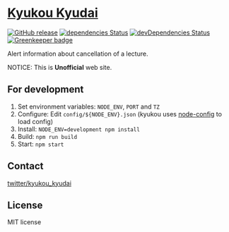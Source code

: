 # [Kyukou Kyudai](https://kyukou-kyudai.herokuapp.com/)

[![GitHub release](https://img.shields.io/github/release/qdai/kyukou.svg)](https://github.com/qdai/kyukou/releases/latest)
[![dependencies Status](https://david-dm.org/qdai/kyukou/status.svg)](https://david-dm.org/qdai/kyukou)
[![devDependencies Status](https://david-dm.org/qdai/kyukou/dev-status.svg)](https://david-dm.org/qdai/kyukou?type=dev)
[![Greenkeeper badge](https://badges.greenkeeper.io/qdai/kyukou.svg)](https://greenkeeper.io/)

Alert information about cancellation of a lecture.

NOTICE: This is **Unofficial** web site.

## For development

1. Set environment variables: `NODE_ENV`, `PORT` and `TZ`
2. Configure: Edit `config/${NODE_ENV}.json` (kyukou uses [node-config](https://github.com/lorenwest/node-config) to load config)
3. Install: `NODE_ENV=development npm install`
4. Build: `npm run build`
5. Start: `npm start`

## Contact

[twitter/kyukou_kyudai](https://twitter.com/kyukou_kyudai)

## License

MIT license
